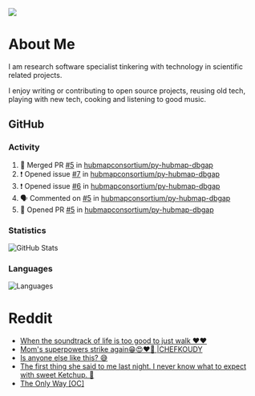 ![](https://komarev.com/ghpvc/?username=icaoberg)

# About Me
I am research software specialist tinkering with technology in scientific related projects.

I enjoy writing or contributing to open source projects, reusing old tech, playing with new tech, cooking and listening to good music.

## GitHub
### Activity
<!--START_SECTION:activity-->
1. 🎉 Merged PR [#5](https://github.com/hubmapconsortium/py-hubmap-dbgap/pull/5) in [hubmapconsortium/py-hubmap-dbgap](https://github.com/hubmapconsortium/py-hubmap-dbgap)
2. ❗️ Opened issue [#7](https://github.com/hubmapconsortium/py-hubmap-dbgap/issues/7) in [hubmapconsortium/py-hubmap-dbgap](https://github.com/hubmapconsortium/py-hubmap-dbgap)
3. ❗️ Opened issue [#6](https://github.com/hubmapconsortium/py-hubmap-dbgap/issues/6) in [hubmapconsortium/py-hubmap-dbgap](https://github.com/hubmapconsortium/py-hubmap-dbgap)
4. 🗣 Commented on [#5](https://github.com/hubmapconsortium/py-hubmap-dbgap/issues/5) in [hubmapconsortium/py-hubmap-dbgap](https://github.com/hubmapconsortium/py-hubmap-dbgap)
5. 💪 Opened PR [#5](https://github.com/hubmapconsortium/py-hubmap-dbgap/pull/5) in [hubmapconsortium/py-hubmap-dbgap](https://github.com/hubmapconsortium/py-hubmap-dbgap)
<!--END_SECTION:activity-->

### Statistics
![GitHub Stats](https://github-readme-stats.vercel.app/api?username=icaoberg&count_private=true&show_icons=true)

### Languages
![Languages](https://github-readme-stats.vercel.app/api/top-langs/?username=icaoberg&show_icons=true&langs_count=10&hide=HTML,CSS,M)

# Reddit
<!-- BLOG-POST-LIST:START -->
- [When the soundtrack of life is too good to just walk ❤️❤️](https://www.reddit.com/r/u_icaoberg/comments/wp4k9l/when_the_soundtrack_of_life_is_too_good_to_just/)
- [Mom&#39;s superpowers strike again😁😍♥️🙏 |CHEFKOUDY](https://www.reddit.com/r/u_icaoberg/comments/wmxngf/moms_superpowers_strike_again_chefkoudy/)
- [Is anyone else like this? 😅](https://www.reddit.com/r/u_icaoberg/comments/wkq82y/is_anyone_else_like_this/)
- [The first thing she said to me last night. I never know what to expect with sweet Ketchup. 🤣](https://www.reddit.com/r/u_icaoberg/comments/ty1h5z/the_first_thing_she_said_to_me_last_night_i_never/)
- [The Only Way [OC]](https://www.reddit.com/r/u_icaoberg/comments/ty1cfr/the_only_way_oc/)
<!-- BLOG-POST-LIST:END -->
